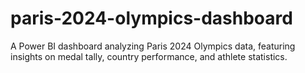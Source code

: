 # paris-2024-olympics-dashboard
A Power BI dashboard analyzing Paris 2024 Olympics data, featuring insights on medal tally, country performance, and athlete statistics.
